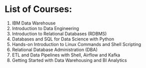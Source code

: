 # List of Courses:
1. IBM Data Warehouse
  1. Introduction to Data Engineering
  1. Introduction to Relational Databases (RDBMS)
  1. Databases and SQL for Data Science with Python
  1. Hands-on Introduction to Linux Commands and Shell Scripting
  1. Relational Database Administration (DBA)
  1. ETL and Data Pipelines with Shell, Airflow and Kafka
  1. Getting Started with Data Warehousing and BI Analytics
